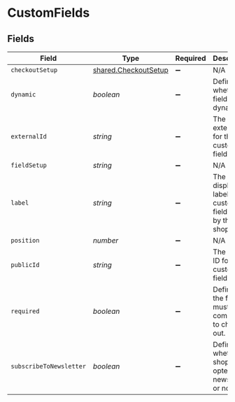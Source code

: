 # CustomFields


## Fields

| Field                                                          | Type                                                           | Required                                                       | Description                                                    | Example                                                        |
| -------------------------------------------------------------- | -------------------------------------------------------------- | -------------------------------------------------------------- | -------------------------------------------------------------- | -------------------------------------------------------------- |
| `checkoutSetup`                                                | [shared.CheckoutSetup](../../models/shared/checkoutsetup.md)   | :heavy_minus_sign:                                             | N/A                                                            | string                                                         |
| `dynamic`                                                      | *boolean*                                                      | :heavy_minus_sign:                                             | Defines whether the field is dynamic.                          | false                                                          |
| `externalId`                                                   | *string*                                                       | :heavy_minus_sign:                                             | The external ID for the custom field.                          | 123456                                                         |
| `fieldSetup`                                                   | *string*                                                       | :heavy_minus_sign:                                             | N/A                                                            | string                                                         |
| `label`                                                        | *string*                                                       | :heavy_minus_sign:                                             | The displayed label for the custom field, seen by the shopper. | Special Field                                                  |
| `position`                                                     | *number*                                                       | :heavy_minus_sign:                                             | N/A                                                            | 1                                                              |
| `publicId`                                                     | *string*                                                       | :heavy_minus_sign:                                             | The internal ID for the custom field.                          | i-123456                                                       |
| `required`                                                     | *boolean*                                                      | :heavy_minus_sign:                                             | Defines if the field must be completed to check out.           | true                                                           |
| `subscribeToNewsletter`                                        | *boolean*                                                      | :heavy_minus_sign:                                             | Defines whether the shopper is opted into a newsletter or not. | false                                                          |